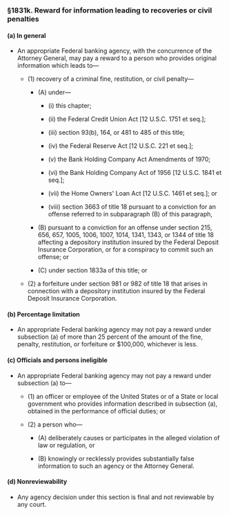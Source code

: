 ### §1831k. Reward for information leading to recoveries or civil penalties
#### (a) In general
* An appropriate Federal banking agency, with the concurrence of the Attorney General, may pay a reward to a person who provides original information which leads to—

  * (1) recovery of a criminal fine, restitution, or civil penalty—

    * (A) under—

      * (i) this chapter;

      * (ii) the Federal Credit Union Act [12 U.S.C. 1751 et seq.];

      * (iii) section 93(b), 164, or 481 to 485 of this title;

      * (iv) the Federal Reserve Act [12 U.S.C. 221 et seq.];

      * (v) the Bank Holding Company Act Amendments of 1970;

      * (vi) the Bank Holding Company Act of 1956 [12 U.S.C. 1841 et seq.];

      * (vii) the Home Owners' Loan Act [12 U.S.C. 1461 et seq.]; or

      * (viii) section 3663 of title 18 pursuant to a conviction for an offense referred to in subparagraph (B) of this paragraph,


    * (B) pursuant to a conviction for an offense under section 215, 656, 657, 1005, 1006, 1007, 1014, 1341, 1343, or 1344 of title 18 affecting a depository institution insured by the Federal Deposit Insurance Corporation, or for a conspiracy to commit such an offense; or

    * (C) under section 1833a of this title; or


  * (2) a forfeiture under section 981 or 982 of title 18 that arises in connection with a depository institution insured by the Federal Deposit Insurance Corporation.

#### (b) Percentage limitation
* An appropriate Federal banking agency may not pay a reward under subsection (a) of more than 25 percent of the amount of the fine, penalty, restitution, or forfeiture or $100,000, whichever is less.

#### (c) Officials and persons ineligible
* An appropriate Federal banking agency may not pay a reward under subsection (a) to—

  * (1) an officer or employee of the United States or of a State or local government who provides information described in subsection (a), obtained in the performance of official duties; or

  * (2) a person who—

    * (A) deliberately causes or participates in the alleged violation of law or regulation, or

    * (B) knowingly or recklessly provides substantially false information to such an agency or the Attorney General.

#### (d) Nonreviewability
* Any agency decision under this section is final and not reviewable by any court.
